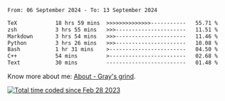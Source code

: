 <!--START_SECTION:waka-->

```txt
From: 06 September 2024 - To: 13 September 2024

TeX            18 hrs 59 mins  >>>>>>>>>>>>>>-----------   55.71 %
zsh            3 hrs 55 mins   >>>----------------------   11.51 %
Markdown       3 hrs 54 mins   >>>----------------------   11.46 %
Python         3 hrs 26 mins   >>>----------------------   10.08 %
Bash           1 hr 31 mins    >------------------------   04.50 %
C++            54 mins         >------------------------   02.68 %
Text           30 mins         -------------------------   01.48 %
```

<!--END_SECTION:waka-->

<!-- [![grayxu's github stats](https://github-readme-stats.vercel.app/api?username=grayxu&count_private=true&show_icons=true)](https://github.com/grayxu) -->

Know more about me: [About - Gray's grind](https://www.grayxu.cn/).
<p align="left">
  <a href="https://wakatime.com/@c69eb31e-43a1-463f-8968-c3449e386f57"><img src="https://wakatime.com/badge/user/c69eb31e-43a1-463f-8968-c3449e386f57.svg" title="Total time coded since Feb 28 2023" /></a>
</p>

